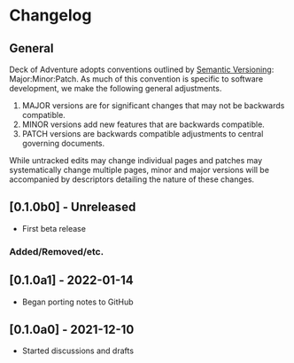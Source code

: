 # Changelog

## General

Deck of Adventure adopts conventions outlined by [Semantic Versioning](https://semver.org/): Major:Minor:Patch. As much of this convention is specific to software development, we make the following general adjustments.

1. MAJOR versions are for significant changes that may not be backwards compatible.
2. MINOR versions add new features that are backwards compatible.
3. PATCH versions are backwards compatible adjustments to central governing documents.

While untracked edits may change individual pages and patches may systematically change multiple pages, minor and major versions will be accompanied by descriptors detailing the nature of these changes.


## [0.1.0b0] - Unreleased
+ First beta release
### Added/Removed/etc.

## [0.1.0a1] - 2022-01-14
+ Began porting notes to GitHub

## [0.1.0a0] - 2021-12-10
+ Started discussions and drafts
